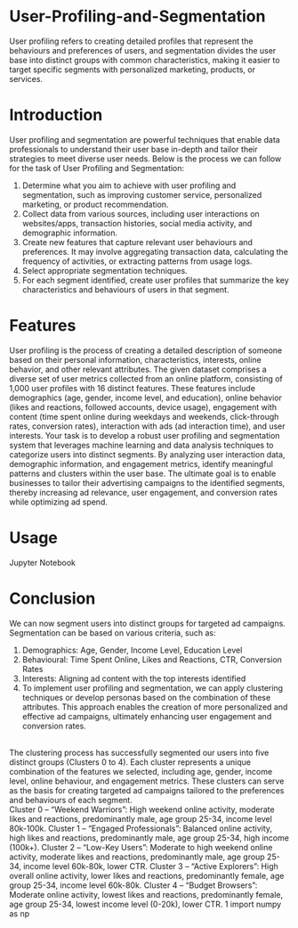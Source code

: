 # User-Profiling-and-Segmentation
User profiling refers to creating detailed profiles that represent the behaviours and preferences of users, and segmentation divides the user base into distinct groups with common characteristics, making it easier to target specific segments with personalized marketing, products, or services.
# Introduction
User profiling and segmentation are powerful techniques that enable data professionals to understand their user base in-depth and tailor their strategies to meet diverse user needs. Below is the process we can follow for the task of User Profiling and Segmentation:
1. Determine what you aim to achieve with user profiling and segmentation, such as improving customer service, personalized marketing, or product recommendation.
2. Collect data from various sources, including user interactions on websites/apps, transaction histories, social media activity, and demographic information.
3. Create new features that capture relevant user behaviours and preferences. It may involve aggregating transaction data, calculating the frequency of activities, or extracting patterns from usage logs.
4. Select appropriate segmentation techniques.
5. For each segment identified, create user profiles that summarize the key characteristics and behaviours of users in that segment.
# Features
User profiling is the process of creating a detailed description of someone based on their personal information, characteristics, interests, online behavior, and other relevant attributes. The given dataset comprises a diverse set of user metrics collected from an online platform, consisting of 1,000 user profiles with 16 distinct features. These features include demographics (age, gender, income level, and education), online behavior (likes and reactions, followed accounts, device usage), engagement with content (time spent online during weekdays and weekends, click-through rates, conversion rates), interaction with ads (ad interaction time), and user interests. Your task is to develop a robust user profiling and segmentation system that leverages machine learning and data analysis techniques to categorize users into distinct segments. By analyzing user interaction data, demographic information, and engagement metrics, identify meaningful patterns and clusters within the user base. The ultimate goal is to enable businesses to tailor their advertising campaigns to the identified segments, thereby increasing ad relevance, user engagement, and conversion rates while optimizing ad spend.
# Usage
Jupyter Notebook
# Conclusion
We can now segment users into distinct groups for targeted ad campaigns. Segmentation can be based on various criteria, such as:
1. Demographics: Age, Gender, Income Level, Education Level
2. Behavioural: Time Spent Online, Likes and Reactions, CTR, Conversion Rates
3. Interests: Aligning ad content with the top interests identified
4. To implement user profiling and segmentation, we can apply clustering techniques or develop personas based on the combination of these attributes. This approach enables the creation of more personalized and effective ad campaigns, ultimately enhancing user engagement and conversion rates.
<br>
The clustering process has successfully segmented our users into five distinct groups (Clusters 0 to 4). Each cluster represents a unique combination of the features we selected, including age, gender, income level, online behaviour, and engagement metrics. These clusters can serve as the basis for creating targeted ad campaigns tailored to the preferences and behaviours of each segment.
<br>
Cluster 0 – “Weekend Warriors”: High weekend online activity, moderate likes and reactions, predominantly male, age group 25-34, income level 80k-100k.
Cluster 1 – “Engaged Professionals”: Balanced online activity, high likes and reactions, predominantly male, age group 25-34, high income (100k+).
Cluster 2 – “Low-Key Users”: Moderate to high weekend online activity, moderate likes and reactions, predominantly male, age group 25-34, income level 60k-80k, lower CTR.
Cluster 3 – “Active Explorers”: High overall online activity, lower likes and reactions, predominantly female, age group 25-34, income level 60k-80k.
Cluster 4 – “Budget Browsers”: Moderate online activity, lowest likes and reactions, predominantly female, age group 25-34, lowest income level (0-20k), lower CTR.
1
import numpy as np
